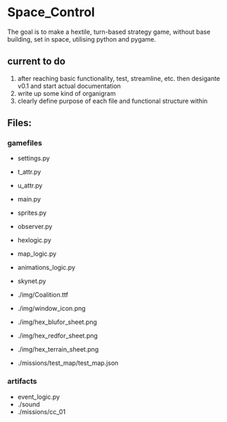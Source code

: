 # Space_Control
The goal is to make a hextile, turn-based strategy game, without base building, set in space, utilising python and pygame.

## current to do
 1. after reaching basic functionality, test, streamline, etc. then desigante v0.1 and start actual documentation
 2. write up some kind of organigram
 3. clearly define purpose of each file and functional structure within
 
 
## Files:

### gamefiles

 - settings.py
 - t_attr.py
 - u_attr.py
 - main.py
 - sprites.py
 - observer.py
 - hexlogic.py
 - map_logic.py
 - animations_logic.py
 - skynet.py

 - ./img/Coalition.ttf
 - ./img/window_icon.png
 - ./img/hex_blufor_sheet.png
 - ./img/hex_redfor_sheet.png
 - ./img/hex_terrain_sheet.png

 - ./missions/test_map/test_map.json

### artifacts

 - event_logic.py
 - ./sound
 - ./missions/cc_01

